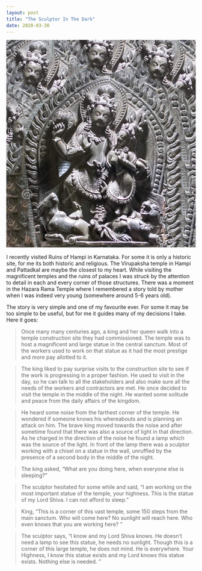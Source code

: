 ```yaml
---
layout: post
title: "The Sculptor In The Dark"
date: 2020-03-30
---
```


![Shiva](https://github.com/AbhiK24/abhik24.github.io/blob/master/shiva.jpg)

I recently visited Ruins of Hampi in Karnataka. For some it is only a historic site, for me its both historic and religious. The Virupaksha temple in Hampi and Pattadkal are maybe the closest to my heart. While visiting the magnificent temples and the ruins of palaces I was struck by the attention to detail in each and every corner of those structures. There was a moment in the Hazara Rama Temple where I remembered a story told by mother when I was indeed very young (somewhere around 5-6 years old). 

The story is very simple and one of my favourite ever. For some it may be too simple to be useful, but for me it guides many of my decisions I take. Here it goes:

>Once many many centuries ago, a king and her queen walk into a temple construction site they had commissioned. The temple was to host a magnificent and large statue in the central sanctum. Most of the workers used to work on that statue as it had the most prestige and more pay allotted to it.

>The king liked to pay surprise visits to the construction site to see if the work is progressing in a proper fashion. He used to visit in the day, so he can talk to all the stakeholders and also make sure all the needs of the workers and contractors are met. He once decided to visit the temple in the middle of the night. He wanted some solitude and peace from the daily affairs of the kingdom. 

>He heard some noise from the farthest corner of the temple. He wondered if someone knows his whereabouts and is planning an attack on him. The brave king moved towards the noise and after sometime found that there was also a source of light in that direction. As he charged in the direction of the noise he found a lamp which was the source of the light. In front of the lamp there was a sculptor working with a chisel on a statue in the wall, unruffled by the presence of a second body in the middle of the night.  

>The king asked, “What are you doing here, when everyone else is sleeping?”

>The sculptor hesitated for some while and said, “I am working on the most important statue of the temple, your highness. This is the statue of my Lord Shiva.  I can not afford to sleep.”

>King, “This is a corner of this vast temple, some 150 steps from the main sanctum. Who will come here? No sunlight will reach here. Who even knows that you are working here? ”

>The sculptor says, “I know and my Lord Shiva knows. He doesn’t need a lamp to see this statue, he needs no sunlight. Though this is a corner of this large temple, he does not mind. He is everywhere. Your Highness, I know this statue exists and my Lord knows this statue exists. Nothing else is needed. ”



